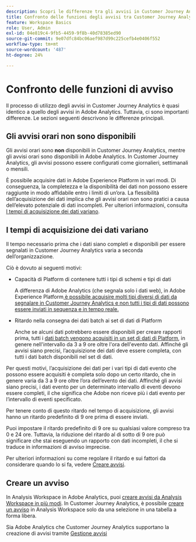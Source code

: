```yaml
---
description: Scopri le differenze tra gli avvisi in Customer Journey Analytics e Adobe Analytics
title: Confronto delle funzioni degli avvisi tra Customer Journey Analytics e Adobe Analytics
feature: Workspace Basics
role: User, Admin
exl-id: 04e819c4-9fb5-4459-9f8b-40d78385ed90
source-git-commit: 9e07dfc84bc06aef987d99c225cefb4e0406f552
workflow-type: tm+mt
source-wordcount: '487'
ht-degree: 24%

---
```


# Confronto delle funzioni di avviso

Il processo di utilizzo degli avvisi in Customer Journey Analytics è quasi identico a quello degli avvisi in Adobe Analytics. Tuttavia, ci sono importanti differenze. Le sezioni seguenti descrivono le differenze principali.

## Gli avvisi orari non sono disponibili

Gli avvisi orari sono **non** disponibili in Customer Journey Analytics, mentre gli avvisi orari sono disponibili in Adobe Analytics. In Customer Journey Analytics, gli avvisi possono essere configurati come giornalieri, settimanali o mensili.

È possibile acquisire dati in Adobe Experience Platform in vari modi. Di conseguenza, la completezza e la disponibilità dei dati non possono essere raggiunte in modo affidabile entro i limiti di un’ora.  La flessibilità dell’acquisizione dei dati implica che gli avvisi orari non sono pratici a causa dell’elevato potenziale di dati incompleti. Per ulteriori informazioni, consulta [I tempi di acquisizione dei dati variano](#data-ingestion-times-vary-in-customer-journey-analytics).

## I tempi di acquisizione dei dati variano

Il tempo necessario prima che i dati siano completi e disponibili per essere segnalati in Customer Journey Analytics varia a seconda dell’organizzazione.

Ciò è dovuto ai seguenti motivi:

* Capacità di Platform di contenere tutti i tipi di schemi e tipi di dati

  A differenza di Adobe Analytics (che segnala solo i dati web), in Adobe Experience Platform[&#x200B; è possibile acquisire molti tipi diversi di dati da segnalare in Customer Journey Analytics e non tutti i tipi di dati possono essere inviati in sequenza e in tempo reale.](/help/data-ingestion/data-ingestion.md)

* Ritardo nella consegna dei dati batch ai set di dati di Platform

  Anche se alcuni dati potrebbero essere disponibili per creare rapporti prima, tutti i [dati batch vengono acquisiti in un set di dati di Platform](/help/data-ingestion/data-ingestion.md#ingest-and-use-batch-data.), in genere nell&#39;intervallo da 3 a 9 ore oltre l&#39;ora dell&#39;evento dati. Affinché gli avvisi siano precisi, l’acquisizione dei dati deve essere completa, con tutti i dati batch disponibili nel set di dati. <!--3 to 9 hours is a sweet spot, what we are suggesting.  -->

Per questi motivi, l’acquisizione dei dati per i vari tipi di dati evento che possono essere acquisiti è completa solo dopo un certo ritardo, che in genere varia da 3 a 9 ore oltre l’ora dell’evento dei dati. Affinché gli avvisi siano precisi, i dati evento per un determinato intervallo di eventi devono essere completi, il che significa che Adobe non riceve più i dati evento per l’intervallo di eventi specificato.

Per tenere conto di questo ritardo nel tempo di acquisizione, gli avvisi hanno un ritardo predefinito di 9 ore prima di essere inviati.

Puoi impostare il ritardo predefinito di 9 ore su qualsiasi valore compreso tra 0 e 24 ore. Tuttavia, la riduzione del ritardo al di sotto di 9 ore può significare che stai eseguendo un rapporto con dati incompleti, il che si traduce in informazioni di avviso imprecise.

Per ulteriori informazioni su come regolare il ritardo e sui fattori da considerare quando lo si fa, vedere [Creare avvisi](/help/components/c-intelligent-alerts/alert-builder.md).

<!-- Starting with "However," the rest of this information should probably go into the actual documentation where we document the option to adjust the delay. -->

## Creare un avviso

In Analysis Workspace in Adobe Analytics, puoi [creare avvisi da Analysis Workspace in più modi](https://experienceleague.adobe.com/it/docs/analytics/components/alerts/alert-builder). In Customer Journey Analytics, è possibile [creare un avviso](alert-builder.md) in Analysis Workspace solo da una selezione in una tabella a forma libera.

Sia Adobe Analytics che Customer Journey Analytics supportano la creazione di avvisi tramite [Gestione avvisi](alert-manager.md)
